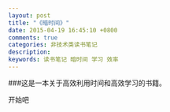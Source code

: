 ```yaml
---
layout: post
title: "《暗时间》"
date: 2015-04-19 16:45:10 +0800
comments: true
categories: 非技术类读书笔记
description: 
keywords: 读书笔记 暗时间 学习 效率
---
```


###这是一本关于高效利用时间和高效学习的书籍。
<!--more-->
开始吧